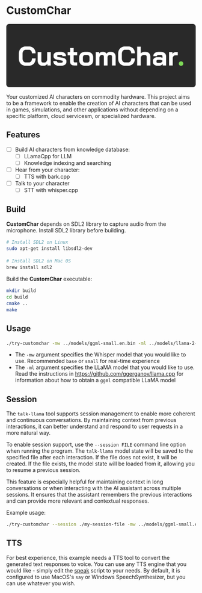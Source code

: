 # CustomChar

![CustomChar](CustomChar.svg)

Your customized AI characters on commodity hardware. This project aims to be a framework to enable the creation of AI characters that can be used in games, simulations, and other applications without depending on a specific platform, cloud servicesm, or specialized hardware.

## Features

- [ ] Build AI characters from knowledge database:
  - [ ] LLamaCpp for LLM
  - [ ] Knowledge indexing and searching
- [ ] Hear from your character:
  - [ ] TTS with bark.cpp
- [ ] Talk to your character
  - [ ] STT with whisper.cpp

## Build

**CustomChar** depends on SDL2 library to capture audio from the microphone. Install SDL2 library before building.

```bash
# Install SDL2 on Linux
sudo apt-get install libsdl2-dev

# Install SDL2 on Mac OS
brew install sdl2
```

Build the **CustomChar** executable:

```bash
mkdir build
cd build
cmake ..
make
```

## Usage

```bash
./try-customchar -mw ../models/ggml-small.en.bin -ml ../models/llama-2-7b-chat.ggmlv3.q4_0.bin -p "VA" -t 8
```

- The `-mw` argument specifies the Whisper model that you would like to use. Recommended `base` or `small` for real-time experience
- The `-ml` argument specifies the LLaMA model that you would like to use. Read the instructions in https://github.com/ggerganov/llama.cpp for information about how to obtain a `ggml` compatible LLaMA model

## Session

The `talk-llama` tool supports session management to enable more coherent and continuous conversations. By maintaining context from previous interactions, it can better understand and respond to user requests in a more natural way.

To enable session support, use the `--session FILE` command line option when running the program. The `talk-llama` model state will be saved to the specified file after each interaction. If the file does not exist, it will be created. If the file exists, the model state will be loaded from it, allowing you to resume a previous session.

This feature is especially helpful for maintaining context in long conversations or when interacting with the AI assistant across multiple sessions. It ensures that the assistant remembers the previous interactions and can provide more relevant and contextual responses.

Example usage:

```bash
./try-customchar --session ./my-session-file -mw ../models/ggml-small.en.bin -ml ../models/llama-2-7b-chat.ggmlv3.q4_0.bin -p "VA" -t 8
```

## TTS

For best experience, this example needs a TTS tool to convert the generated text responses to voice.
You can use any TTS engine that you would like - simply edit the [speak](speak) script to your needs.
By default, it is configured to use MacOS's `say` or Windows SpeechSynthesizer, but you can use whatever you wish.
